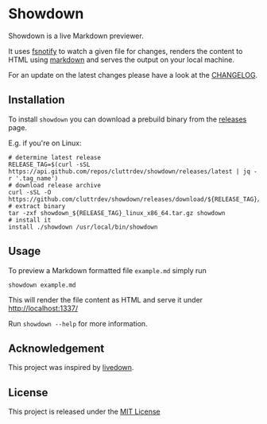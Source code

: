# Showdown

Showdown is a live Markdown previewer.

It uses [fsnotify][github-fsnotify] to watch a given file for changes,
renders the content to HTML using [markdown][github-gomarkdown]
and serves the output on your local machine.

For an update on the latest changes please have a look at the
[CHANGELOG](./CHANGELOG.md).

## Installation

To install `showdown` you can download a prebuild binary from the 
[releases](https://github.com/cluttrdev/showdown/releases) page.

E.g. if you're on Linux:

```shell
# determine latest release
RELEASE_TAG=$(curl -sSL https://api.github.com/repos/cluttrdev/showdown/releases/latest | jq -r '.tag_name')
# download release archive
curl -sSL -O https://github.com/cluttrdev/showdown/releases/download/${RELEASE_TAG}/showdown_${RELEASE_TAG}_linux_x86_64.tar.gz
# extract binary
tar -zxf showdown_${RELEASE_TAG}_linux_x86_64.tar.gz showdown
# install it
install ./showdown /usr/local/bin/showdown
```

## Usage

To preview a Markdown formatted file `example.md` simply run

```shell
showdown example.md
```

This will render the file content as HTML and serve it under <http://localhost:1337/>

Run `showdown --help` for more information.

## Acknowledgement

This project was inspired by [livedown][github-livedown].

## License

This project is released under the [MIT License](./LICENSE)

[github-fsnotify]: https://github.com/fsnotify/fsnotify
[github-gomarkdown]: https://github.com/gomarkdown/markdown
[github-livedown]: https://github.com/shime/livedown
